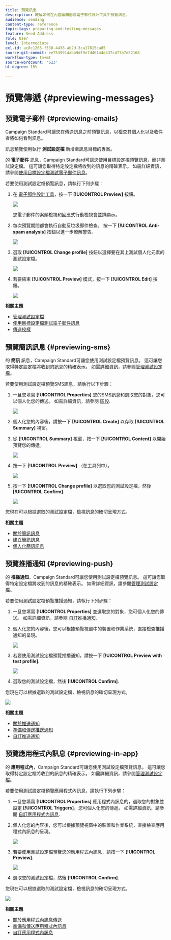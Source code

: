 ```yaml
---
title: 預覽訊息
description: 瞭解如何在內容編輯器或電子郵件設計工具中預覽訊息。
audience: sending
content-type: reference
topic-tags: preparing-and-testing-messages
feature: Seed Address
role: User
level: Intermediate
exl-id: ac8c1265-f530-4438-ab2d-3ca17615ca85
source-git-commit: ee7539914aba9df9e7d46144e437c477a7e52168
workflow-type: tm+mt
source-wordcount: '623'
ht-degree: 15%

---
```


# 預覽傳遞 {#previewing-messages}

## 預覽電子郵件 {#previewing-emails}

Campaign Standard可讓您在傳送訊息之前預覽訊息，以檢查其個人化以及收件者將如何看到訊息。

訊息預覽使用執行 **測試設定檔** 新增至訊息目標的專案。

的 **電子郵件** 訊息，Campaign Standard可讓您使用目標設定檔預覽訊息，而非測試設定檔。 這可讓您取得特定設定檔將收到的訊息的精確表示。 如需詳細資訊，請參閱[使用目標設定檔測試電子郵件訊息](../../sending/using/testing-messages-using-target.md)。

若要使用測試設定檔預覽訊息，請執行下列步驟：

1. 在 [電子郵件設計工具](../../designing/using/designing-content-in-adobe-campaign.md)，按一下 **[!UICONTROL Preview]** 按鈕。

   ![](assets/sending_preview.png)

   您電子郵件的案頭檢視和回應式行動檢視會並排顯示。

1. 每次預覽期間都會執行自動反垃圾郵件檢查。 按一下 **[!UICONTROL Anti-spam analysis]** 按鈕以進一步瞭解警告。

   ![](assets/sending_anti-spam_analysis.png)

1. 選取 **[!UICONTROL Change profile]** 按鈕以選擇要在其上測試個人化元素的測試設定檔。

   ![](assets/sending_test-profile.png)

1. 若要結束 **[!UICONTROL Preview]** 模式，按一下 **[!UICONTROL Edit]** 按鈕。

   ![](assets/sending_preview_edit.png)

**相關主題**

* [管理測試設定檔](../../audiences/using/managing-test-profiles.md)
* [使用目標設定檔測試電子郵件訊息](../../sending/using/testing-messages-using-target.md)
* [傳送校樣](../../sending/using/sending-proofs.md)

## 預覽簡訊訊息 {#previewing-sms}

的 **簡訊** 訊息，Campaign Standard可讓您使用測試設定檔預覽訊息。 這可讓您取得特定設定檔將收到的訊息的精確表示。 如需詳細資訊，請參閱[管理測試設定檔](../../audiences/using/managing-test-profiles.md)。

若要使用測試設定檔預覽SMS訊息，請執行以下步驟：

1. 一旦您填寫 **[!UICONTROL Properties]** 您的SMS訊息和選取您的對象，您可以個人化您的傳送。 如需詳細資訊，請參閱 [區段](../../channels/using/personalizing-sms-messages.md).

   ![](assets/sms_preview.png)

1. 個人化您的內容後，請按一下 **[!UICONTROL Create]** 以存取 **[!UICONTROL Summary]** 視窗。

1. 從 **[!UICONTROL Summary]** 視窗，按一下 **[!UICONTROL Content]** 以開始預覽您的傳遞。

   ![](assets/sms_preview_2.png)

1. 按一下 **[!UICONTROL Preview]** （在工具列中）。

   ![](assets/sms_preview_3.png)

1. 按一下 **[!UICONTROL Change profile]** 以選取您的測試設定檔，然後 **[!UICONTROL Confirm]**.

   ![](assets/sms_preview_4.png)

您現在可以根據選取的測試設定檔，檢視訊息的確切呈現方式。

**相關主題**

* [關於簡訊訊息](../../channels/using/about-sms-messages.md)
* [建立簡訊訊息](../../channels/using/creating-an-sms-message.md)
* [個人化簡訊訊息](../../channels/using/personalizing-sms-messages.md)

## 預覽推播通知 {#previewing-push}

的 **推播通知**，Campaign Standard可讓您使用測試設定檔預覽訊息。 這可讓您取得特定設定檔將收到的訊息的精確表示。 如需詳細資訊，請參閱[管理測試設定檔](../../audiences/using/managing-test-profiles.md)。

若要使用測試設定檔預覽推播通知，請執行下列步驟：

1. 一旦您填寫 **[!UICONTROL Properties]** 並選取您的對象，您可個人化您的傳送。 如需詳細資訊，請參閱 [自訂推播通知](../../channels/using/customizing-a-push-notification.md).

1. 個人化您的內容後，您可以根據預覽視窗中的裝置和作業系統，直接檢查推播通知的呈現。

   ![](assets/push_preview.png)

1. 若要使用測試設定檔預覽推播通知，請按一下 **[!UICONTROL Preview with test profile]**.

   ![](assets/push_preview_2.png)

1. 選取您的測試設定檔，然後 **[!UICONTROL Confirm]**.

您現在可以根據選取的測試設定檔，檢視訊息的確切呈現方式。

![](assets/push_preview_3.png)

**相關主題**

* [關於推送通知](../../channels/using/about-push-notifications.md)
* [準備和傳送推送通知](../../channels/using/preparing-and-sending-a-push-notification.md)
* [自訂推送通知](../../channels/using/customizing-a-push-notification.md)

## 預覽應用程式內訊息 {#previewing-in-app}

的 **應用程式內**，Campaign Standard可讓您使用測試設定檔預覽訊息。 這可讓您取得特定設定檔將收到的訊息的精確表示。 如需詳細資訊，請參閱[管理測試設定檔](../../audiences/using/managing-test-profiles.md)。

若要使用測試設定檔預覽應用程式內訊息，請執行下列步驟：

1. 一旦您填寫 **[!UICONTROL Properties]** 應用程式內訊息的，選取您的對象並設定 **[!UICONTROL Triggers]**，您可個人化您的傳遞。 如需詳細資訊，請參閱 [自訂應用程式內訊息](../../channels/using/customizing-an-in-app-message.md).

1. 個人化您的內容後，您可以根據預覽視窗中的裝置和作業系統，直接檢查應用程式內訊息的呈現。

   ![](assets/in_app_preview.png)

1. 若要使用測試設定檔預覽您的應用程式內訊息，請按一下 **[!UICONTROL Preview]**.

   ![](assets/in_app_preview_2.png)

1. 選取您的測試設定檔，然後 **[!UICONTROL Confirm]**.

您現在可以根據選取的測試設定檔，檢視訊息的確切呈現方式。

![](assets/in_app_preview_3.png)

**相關主題**

* [關於應用程式內訊息傳送](../../channels/using/about-in-app-messaging.md)
* [準備和傳送應用程式內訊息](../../channels/using/preparing-and-sending-an-in-app-message.md)
* [自訂應用程式內訊息](../../channels/using/customizing-an-in-app-message.md)
